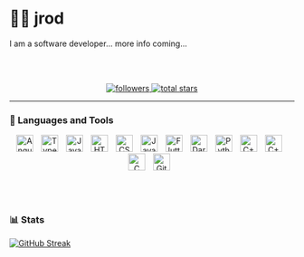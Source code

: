 # 🏄‍♂️ jrod

I am a software developer... more info coming...

<br /><br />
<p align="center">
  <a href="https://github.com/jkrod?tab=followers">
    <img alt="followers" title="Follow me on Github" src="https://custom-icon-badges.demolab.com/github/followers/jkrod?color=8EC07C&labelColor=55960c&style=for-the-badge&logo=person-add&label=Follow&logoColor=white"/>
  </a>
  <a href="https://github.com/jkrod?tab=repositories&sort=stargazers">
    <img alt="total stars" title="Total stars on GitHub" src="https://custom-icon-badges.demolab.com/github/stars/jkrod?color=FABD2F&style=for-the-badge&labelColor=FE8019&logo=star"/>
  </a>
</p>

---

### 🧰 Languages and Tools

<section align="center">
 <img display="block" alt="Angular" width="30px" style="padding-right:10px;" src="https://cdn.jsdelivr.net/gh/devicons/devicon@latest/icons/angular/angular-original.svg" />          
 <img display="block" alt="TypeScript" width="30px" style="padding-right:10px;" src="https://cdn.jsdelivr.net/gh/devicons/devicon/icons/typescript/typescript-plain.svg" />
 <img display="block" alt="JavaScript" width="30px" style="padding-right:10px;" src="https://cdn.jsdelivr.net/gh/devicons/devicon/icons/javascript/javascript-plain.svg" />
 <img display="block" alt="HTML" width="30px" style="padding-right:10px;" src="https://cdn.jsdelivr.net/gh/devicons/devicon/icons/html5/html5-plain.svg" />
 <img display="block" alt="CSS" width="30px" style="padding-right:10px;" src="https://cdn.jsdelivr.net/gh/devicons/devicon/icons/css3/css3-plain.svg" />
 <img display="block" alt="Java" width="30px" style="padding-right:10px;" src="https://cdn.jsdelivr.net/gh/devicons/devicon/icons/java/java-original.svg" />
 <img display="block" alt="Flutter" width="30px" style="padding-right:10px;" src="https://cdn.jsdelivr.net/gh/devicons/devicon@latest/icons/flutter/flutter-original.svg" />
 <img display="block" alt="Dart" width="30px" style="padding-right:10px;" src="https://cdn.jsdelivr.net/gh/devicons/devicon@latest/icons/dart/dart-plain.svg" />          
 <img display="block" alt="Python" width="30px" style="padding-right:10px;" src="https://cdn.jsdelivr.net/gh/devicons/devicon/icons/python/python-plain.svg" />
 <img display="block" alt="C++" width="30px" style="padding-right:10px;" src="https://cdn.jsdelivr.net/gh/devicons/devicon/icons/cplusplus/cplusplus-line.svg" />
 <img display="block" alt="C++" width="30px" style="padding-right:10px;" src="https://cdn.jsdelivr.net/gh/devicons/devicon/icons/csharp/csharp-line.svg" />
 <img display="block" alt="C" width="30px" style="padding-right:10px;" src="https://cdn.jsdelivr.net/gh/devicons/devicon/icons/c/c-line.svg" />
 <img display="block" alt="GitHub" width="30px" style="padding-right:10px;" src="https://cdn.jsdelivr.net/gh/devicons/devicon/icons/github/github-original.svg" />
</section>
<br /><br />

#

### 📊 Stats

<!-- [![GitHub Streak](https://streak-stats.demolab.com?user=jkrod&theme=catppuccin-latte&hide_border=true&date_format=j%20M%5B%20Y%5D&mode=weekly&card_width=1012)](https://git.io/streak-stats) -->
[![GitHub Streak](https://streak-stats.demolab.com?user=jkrod&theme=gruvbox&hide_border=true&date_format=j%20M%5B%20Y%5D&mode=weekly&card_width=1012)](https://git.io/streak-stats)
 
#

[website]: www.jrod.dk
